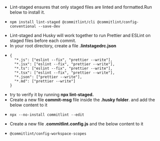 - Lint-staged ensures that only staged files are linted and formatted.Run below to install it.
- ```
  npm install lint-staged @commitlint/cli @commitlint/config-conventional --save-dev
  ```
- Lint-staged and Husky will work together to run Prettier and ESLint on staged files before each commit.
- In your root directory, create a file **.lintstagedrc.json**
- ```
  {
    "*.js": ["eslint --fix", "prettier --write"],
    "*.jsx": ["eslint --fix", "prettier --write"],
    "*.ts": ["eslint --fix", "prettier --write"],
    "*.tsx": ["eslint --fix", "prettier --write"],
    "*.json": ["prettier --write"],
    "*.md": ["prettier --write"]
  }
  ```
- try to verify it by running **npx lint-staged.**
- Create a new file **commit-msg** file inside the **.husky folder**. and add the below content to it
- ```
  npx --no-install commitlint --edit
  ```
- Create a new file .**commitlint.config.js** and the below content to it
- ```
  @commitlint/config-workspace-scopes
  ```